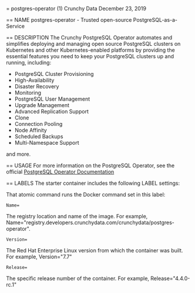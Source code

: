 = postgres-operator (1)
Crunchy Data
December 23, 2019

== NAME
postgres-operator - Trusted open-source PostgreSQL-as-a-Service

== DESCRIPTION
The Crunchy PostgreSQL Operator automates and simplifies deploying and managing
open source PostgreSQL clusters on Kubernetes and other Kubernetes-enabled
platforms by providing the essential features you need to keep your PostgreSQL
clusters up and running, including:

- PostgreSQL Cluster Provisioning
- High-Availability
- Disaster Recovery
- Monitoring
- PostgreSQL User Management
- Upgrade Management
- Advanced Replication Support
- Clone
- Connection Pooling
- Node Affinity
- Scheduled Backups
- Multi-Namespace Support

and more.

== USAGE
For more information on the PostgreSQL Operator, see the official
[PostgreSQL Operator Documentation](https://access.crunchydata.com/documentation/postgres-operator/)

== LABELS
The starter container includes the following LABEL settings:

That atomic command runs the Docker command set in this label:

`Name=`

The registry location and name of the image. For example, Name="registry.developers.crunchydata.com/crunchydata/postgres-operator".

`Version=`

The Red Hat Enterprise Linux version from which the container was built. For example, Version="7.7"

`Release=`

The specific release number of the container. For example, Release="4.4.0-rc.1"
